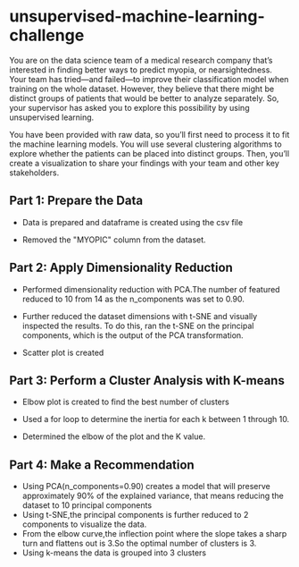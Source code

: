 # unsupervised-machine-learning-challenge

You are on the data science team of a medical research company that’s interested in finding better ways to predict myopia, or nearsightedness. Your team has tried—and failed—to improve their classification model when training on the whole dataset. However, they believe that there might be distinct groups of patients that would be better to analyze separately. So, your supervisor has asked you to explore this possibility by using unsupervised learning.

You have been provided with raw data, so you’ll first need to process it to fit the machine learning models. You will use several clustering algorithms to explore whether the patients can be placed into distinct groups. Then, you’ll create a visualization to share your findings with your team and other key stakeholders.

## Part 1: Prepare the Data

- Data is prepared and dataframe is created using the csv file

- Removed the "MYOPIC" column from the dataset.

## Part 2: Apply Dimensionality Reduction

- Performed dimensionality reduction with PCA.The number of featured reduced to 10 from 14 as the n_components was set to 0.90.

- Further reduced the dataset dimensions with t-SNE and visually inspected the results. To do this, ran the t-SNE on the principal components, which is the output of the PCA transformation.

- Scatter plot is created

## Part 3: Perform a Cluster Analysis with K-means

- Elbow plot is created to find the best number of clusters

- Used a for loop to determine the inertia for each k between 1 through 10.

- Determined the elbow of the plot and the K value.

## Part 4: Make a Recommendation

- Using PCA(n_components=0.90) creates a model that will preserve approximately 90% of the explained variance, that means reducing the dataset to 10 principal components
- Using t-SNE,the principal components is further reduced to 2 components to visualize the data.
- From the elbow curve,the inflection point where the slope takes a sharp turn and flattens out is 3.So the optimal number of clusters is 3.
- Using k-means the data is grouped into 3 clusters
